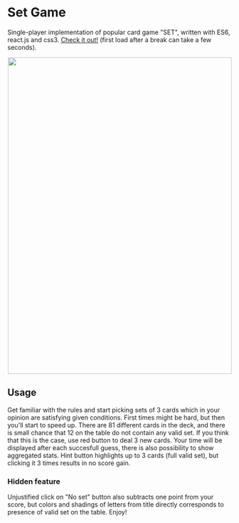 # Set Game
Single-player implementation of popular card game "SET", written with ES6, react.js and css3. <a href='https://set-ready-go.herokuapp.com/'>Check it out!</a> (first load after a break can take a few seconds).

<p align="center" width="100%">
  <img width="503" height="710" src="https://user-images.githubusercontent.com/65915712/102587096-967aad80-410b-11eb-87c9-f56070ff8a1b.gif">
</p>

## Usage
Get familiar with the rules and start picking sets of 3 cards which in your opinion are satisfying given conditions. First times might be hard, but then you'll start to speed up. There are 81 different cards in the deck, and there is small chance that 12 on the table do not contain any valid set. If you think that this is the case, use red button to deal 3 new cards. Your time will be displayed after each succesfull guess, there is also possibility to show aggregated stats. Hint button highlights up to 3 cards (full valid set), but clicking it 3 times results in no score gain.

### Hidden feature
Unjustified click on "No set" button also subtracts one point from your score, but colors and shadings of letters from title directly corresponds to presence of valid set on the table. Enjoy!


